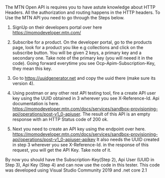 The MTN Open API is requires you to have astute knowledge about HTTP Headers. All the authorization and routing happens in the HTTP headers.
To Use the MTN API you need to go through the Steps below.

1. SignUp on their developers portal over here https://momodeveloper.mtn.com/

2. Subscribe for a product. On the developer portal, go to the products page, look for a product you like e.g collections and click on the subscribe button.
You will be given 2 keys, a primary key and a secondary one. Take note of the primary key (you will neeed it in the code). Going forward everytime you see Ocp-Apim-Subscription-Key, they mean this key.

3. Go to https://uuidgenerator.net and copy the uuid there (make sure its version 4).

4. Using postman or any other rest API testing tool, fire a create API user key using the UUID obtained in 3 wherever you see X-Reference-Id. Api documentation is here. https://momodeveloper.mtn.com/docs/services/sandbox-provisioning-api/operations/post-v1_0-apiuser. The result of this API is an empty response with an HTTP Status code of 200 ok.

5. Next you need to create an API key using the endpoint over here. https://momodeveloper.mtn.com/docs/services/sandbox-provisioning-api/operations/post-v1_0-apiuser-apikey
It also needs the UUID created in step 3 wherever you see X-Reference-Id. in the response of this request, you will get the API Key. Take note of it. 


By now you should have the Subscription-Key(Step 2), Api User (UUID in Step 3), Api Key (Step 4) and can now use the code in this tester. This code was developed using Visual Studio Community 2019 and .net core 2.1
